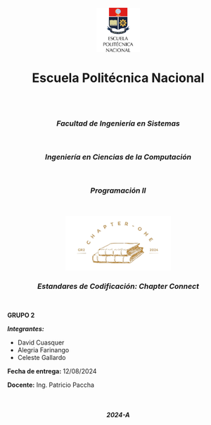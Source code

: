 <p align="center">
  <img src="logoepn.png" alt="Logo EPN" width="100"/>
</p>

# <div align="center">**Escuela Politécnica Nacional**</div>

</p>
</br>
</br>
</p>

### <div align="center">***Facultad de Ingeniería en Sistemas***</div>

</p>
</br>


### <div align="center">***Ingeniería en Ciencias de la Computación***</div>

</p>
</br>


### <div align="center">***Programación II***</div>

</p>
</br>

<p align="center">
  <img src="libreria.png" alt="libreria" width="240"/>
</p>

</p>

### <div align="center">***Estandares de Codificación: Chapter Connect***</div>

</p>
</br>




**GRUPO 2**

***Integrantes:***

- David Cuasquer 
- Alegria Farinango
- Celeste Gallardo

**Fecha de entrega:** 12/08/2024

**Docente:** Ing. Patricio Paccha 

</p>
</br>


#### <div align="center">***2024-A***</div>

</p>






